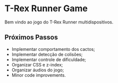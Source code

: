 # T-Rex Runner Game

Bem vindo ao jogo do T-Rex Runner multidispositivos.

## Próximos Passos

* Implementar comportamento dos cactos;
* Implementar detecção de colisões;
* Implementar controle de dificuldade;
* Organizar CSS e z-index;
* Organizar áudios do jogo;
* Minor code improvements.
